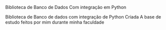  Biblioteca de Banco de Dados Com integração em Python 

 Biblioteca de Banco de dados com integração de Python Criada A base de estudo feitos por mim durante minha faculdade

